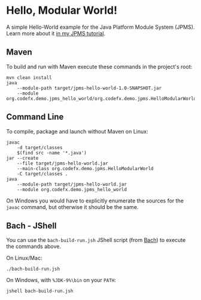 # Hello, Modular World!

A simple Hello-World example for the Java Platform Module System (JPMS).
Learn more about it [in my JPMS tutorial](https://blog.codefx.org/java/java-module-system-tutorial).

## Maven

To build and run with Maven execute these commands in the project's root:

```
mvn clean install
java
	--module-path target/jpms-hello-world-1.0-SNAPSHOT.jar
	--module org.codefx.demo.jpms_hello_world/org.codefx.demo.jpms.HelloModularWorld
```

## Command Line

To compile, package and launch without Maven on Linux:

```
javac
	-d target/classes
	$(find src -name '*.java')
jar --create
	--file target/jpms-hello-world.jar
	--main-class org.codefx.demo.jpms.HelloModularWorld
	-C target/classes .
java
	--module-path target/jpms-hello-world.jar
	--module org.codefx.demo.jpms_hello_world
```

On Windows you would have to explicitly enumerate the sources for the `javac` command, but otherwise it should be the same.

## Bach - JShell

You can use the `bach-build-run.jsh` JShell script (from [Bach](https://github.com/sormuras/bach)) to execute the commands above.

On Linux/Mac:

```
./bach-build-run.jsh
```

On Windows, with `%JDK-9%\bin` on your `PATH`:

```
jshell bach-build-run.jsh
```

